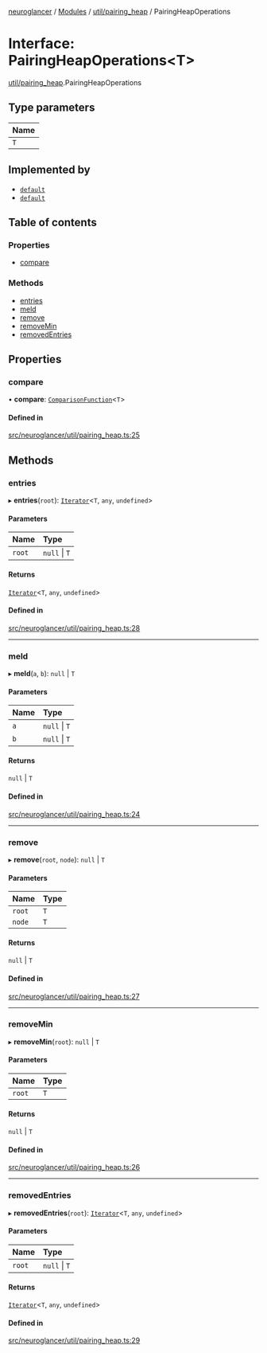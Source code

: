 [neuroglancer](../README.md) / [Modules](../modules.md) / [util/pairing\_heap](../modules/util_pairing_heap.md) / PairingHeapOperations

# Interface: PairingHeapOperations<T\>

[util/pairing_heap](../modules/util_pairing_heap.md).PairingHeapOperations

## Type parameters

| Name |
| :------ |
| `T` |

## Implemented by

- [`default`](../classes/util_pairing_heap_0.default.md)
- [`default`](../classes/util_pairing_heap_1.default.md)

## Table of contents

### Properties

- [compare](util_pairing_heap.PairingHeapOperations.md#compare)

### Methods

- [entries](util_pairing_heap.PairingHeapOperations.md#entries)
- [meld](util_pairing_heap.PairingHeapOperations.md#meld)
- [remove](util_pairing_heap.PairingHeapOperations.md#remove)
- [removeMin](util_pairing_heap.PairingHeapOperations.md#removemin)
- [removedEntries](util_pairing_heap.PairingHeapOperations.md#removedentries)

## Properties

### compare

• **compare**: [`ComparisonFunction`](util_pairing_heap.ComparisonFunction.md)<`T`\>

#### Defined in

[src/neuroglancer/util/pairing_heap.ts:25](https://github.com/ActiveBrainAtlas2/neuroglancer/blob/1beb5d34/src/neuroglancer/util/pairing_heap.ts#L25)

## Methods

### entries

▸ **entries**(`root`): [`Iterator`](annotation_annotation_layer_state._internal_.Iterator.md)<`T`, `any`, `undefined`\>

#### Parameters

| Name | Type |
| :------ | :------ |
| `root` | ``null`` \| `T` |

#### Returns

[`Iterator`](annotation_annotation_layer_state._internal_.Iterator.md)<`T`, `any`, `undefined`\>

#### Defined in

[src/neuroglancer/util/pairing_heap.ts:28](https://github.com/ActiveBrainAtlas2/neuroglancer/blob/1beb5d34/src/neuroglancer/util/pairing_heap.ts#L28)

___

### meld

▸ **meld**(`a`, `b`): ``null`` \| `T`

#### Parameters

| Name | Type |
| :------ | :------ |
| `a` | ``null`` \| `T` |
| `b` | ``null`` \| `T` |

#### Returns

``null`` \| `T`

#### Defined in

[src/neuroglancer/util/pairing_heap.ts:24](https://github.com/ActiveBrainAtlas2/neuroglancer/blob/1beb5d34/src/neuroglancer/util/pairing_heap.ts#L24)

___

### remove

▸ **remove**(`root`, `node`): ``null`` \| `T`

#### Parameters

| Name | Type |
| :------ | :------ |
| `root` | `T` |
| `node` | `T` |

#### Returns

``null`` \| `T`

#### Defined in

[src/neuroglancer/util/pairing_heap.ts:27](https://github.com/ActiveBrainAtlas2/neuroglancer/blob/1beb5d34/src/neuroglancer/util/pairing_heap.ts#L27)

___

### removeMin

▸ **removeMin**(`root`): ``null`` \| `T`

#### Parameters

| Name | Type |
| :------ | :------ |
| `root` | `T` |

#### Returns

``null`` \| `T`

#### Defined in

[src/neuroglancer/util/pairing_heap.ts:26](https://github.com/ActiveBrainAtlas2/neuroglancer/blob/1beb5d34/src/neuroglancer/util/pairing_heap.ts#L26)

___

### removedEntries

▸ **removedEntries**(`root`): [`Iterator`](annotation_annotation_layer_state._internal_.Iterator.md)<`T`, `any`, `undefined`\>

#### Parameters

| Name | Type |
| :------ | :------ |
| `root` | ``null`` \| `T` |

#### Returns

[`Iterator`](annotation_annotation_layer_state._internal_.Iterator.md)<`T`, `any`, `undefined`\>

#### Defined in

[src/neuroglancer/util/pairing_heap.ts:29](https://github.com/ActiveBrainAtlas2/neuroglancer/blob/1beb5d34/src/neuroglancer/util/pairing_heap.ts#L29)
